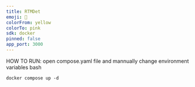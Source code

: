 ```yaml
---
title: RTMDet
emoji: 🐾
colorFrom: yellow
colorTo: pink
sdk: docker
pinned: false
app_port: 3000
---
```


HOW TO RUN:
open compose.yaml file and mannually change environment variables
bash

```
docker compose up -d
```

